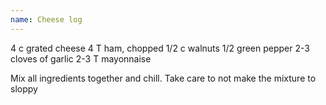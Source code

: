 ```yaml
---
name: Cheese log
---
```


4 c grated cheese
4 T ham, chopped
1/2 c walnuts
1/2 green pepper
2-3 cloves of garlic
2-3 T mayonnaise

Mix all ingredients together and chill.  Take care to not make the mixture to sloppy

